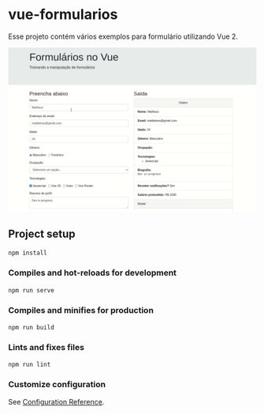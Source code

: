 # vue-formularios

<p>Esse projeto contém vários exemplos para formulário utilizando Vue 2.</p>

![screenshot](readme-assets/vue-form-example.gif)

## Project setup
```
npm install
```

### Compiles and hot-reloads for development
```
npm run serve
```

### Compiles and minifies for production
```
npm run build
```

### Lints and fixes files
```
npm run lint
```

### Customize configuration
See [Configuration Reference](https://cli.vuejs.org/config/).
